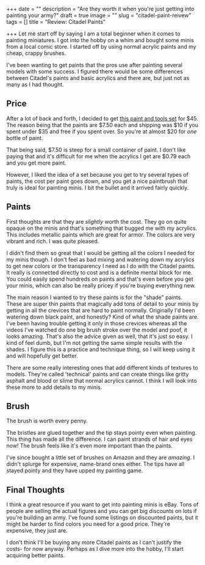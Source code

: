 
+++
date = ""
description = "Are they worth it when you're just getting into painting your army?"
draft = true
image = ""
slug = "citadel-paint-reivew"
tags = []
title = "Review: Citadel Paints"

+++
Let me start off by saying I am a total beginner when it comes to painting miniatures. I got into the hobby on a whim and bought some minis from a local comic store. I started off by using normal acrylic paints and my cheap, crappy brushes.

I've been wanting to get paints that the pros use after painting several models with some success. I figured there would be some differences between Citadel's paints and basic acrylics and there are, but just not as many as I had thought.

## Price

After a lot of back and forth, I decided to get [this paint and tools set](https://www.games-workshop.com/en-US/40k-Paint-and-Tool-Set-EN-ES-2020) for $45. The reason being that the paints are $7.50 each and shipping was $10 if you spent under $35 and free if you spent over. So you're at almost $20 for _one_ bottle of paint.

That being said, $7.50 is steep for a small container of paint. I don't like paying that and it's difficult for me when the acrylics I get are $0.79 each and you get more paint.

However, I liked the idea of a set because you get to try several types of paints, the cost per paint goes down, and you get a nice paintbrush that truly is ideal for painting minis. I bit the bullet and it arrived fairly quickly.

## Paints

First thoughts are that they are _slightly_ worth the cost. They go on quite opaque on the minis and that's something that bugged me with my acrylics. This includes metallic paints which are great for armor. The colors are very vibrant and rich. I was quite pleased.

I didn't find them so great that I would be getting all the colors I needed for my minis though. I don't feel as bad mixing and watering down my acrylics to get new colors or the transparency I need as I do with the Citadel paints. It really is connected directly to cost and is a definite mental block for me. You could easily spend hundreds on paints and that's even before you get your minis, which can also be really pricey if you're buying everything new.

The main reason I wanted to try these paints is for the "shade" paints. These are super thin paints that magically add tons of detail to your minis by getting in all the crevices that are hard to paint normally. Originally I'd been watering down black paint, and honestly? Kind of what the shade paints are. I've been having trouble getting it only in those crevices whereas all the videos I've watched do one big brush stroke over the model and poof, it looks amazing. That's also the advice given as well, that it's just so easy. I kind of feel dumb, but I'm not getting the same simple results with the shades. I figure this is a practice and technique thing, so I will keep using it and will hopefully get better.

There are some really interesting ones that add different kinds of textures to models. They're called 'technical' paints and can create things like gritty asphalt and blood or slime that normal acrylics cannot. I think I will look into these more to add details to my minis.

## Brush

The brush is worth every penny.

The bristles are glued together and the tip stays pointy even when painting. This thing has made all the difference. I can paint strands of hair and eyes now! The brush feels like it's even more important than the paints.

I've since bought a little set of brushes on Amazon and they are _amazing_. I didn't splurge for expensive, name-brand ones either. The tips have all stayed pointy and they have upped my painting game.

## Final Thoughts

I think a great resource if you want to get into painting minis is eBay. Tons of people are selling the actual figures and you can get big discounts on lots if you're building an army. I've found some listings on discounted paints, but it might be harder to find colors you need for a good price. They're expensive, they just are.

I don't think I'll be buying any more Citadel paints as I can't justify the costs- for now anyway. Perhaps as I dive more into the hobby, I'll start acquiring better paints.
